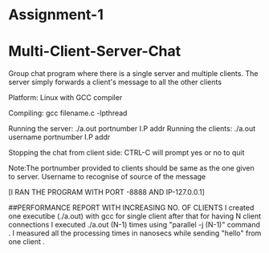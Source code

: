 # Assignment-1
# Multi-Client-Server-Chat
Group chat program where there is a single server and multiple clients. The server simply forwards a client's message to all the other clients

Platform: Linux with GCC compiler

Compiling: gcc filename.c -lpthread

Running the server: ./a.out portnumber I.P addr
Running the clients: ./a.out username portnumber I.P addr

Stopping the chat from client side: CTRL-C will prompt yes or no to quit

Note:The portnumber provided to clients should be same as the one given to server. Username to recognise of source of the message

[I RAN THE PROGRAM WITH PORT -8888 AND IP-127.0.0.1]

##PERFORMANCE REPORT WITH INCREASING NO. OF CLIENTS
I created one executibe (./a.out) with gcc for single client after that for having N client connections I executed ./a.out 
(N-1) times using "parallel -j (N-1)" command . 
I measured all the processing times in nanosecs while sending "hello" from one client .
